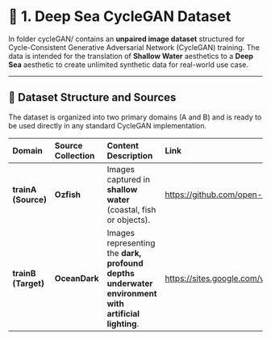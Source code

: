 # 🌊 1. Deep Sea CycleGAN Dataset

In folder cycleGAN/ contains an **unpaired image dataset** structured for Cycle-Consistent Generative Adversarial Network (CycleGAN) training. The data is intended for the translation of **Shallow Water** aesthetics to a **Deep Sea** aesthetic to create unlimited synthetic data for real-world use case.

***

## 🐠 Dataset Structure and Sources

The dataset is organized into two primary domains (A and B) and is ready to be used directly in any standard CycleGAN implementation.

| Domain | Source Collection | Content Description | Link |
| :--- | :--- | :--- | :--- |
| **trainA (Source)** | **Ozfish** | Images captured in **shallow water** (coastal, fish or objects). | https://github.com/open-AIMS/ozfish |
| **trainB (Target)** | **OceanDark** | Images representing the **dark, profound depths underwater environment with artificial lighting**. | https://sites.google.com/view/oceandark/home |







